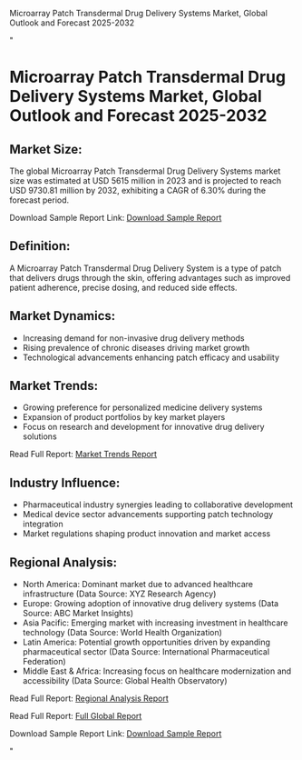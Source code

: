 Microarray Patch Transdermal Drug Delivery Systems Market, Global Outlook and Forecast 2025-2032

"<!DOCTYPE html>
<html>
<head>
    <title>Microarray Patch Transdermal Drug Delivery Systems Market, Global Outlook and Forecast 2025-2032</title>
</head>
<body>

<h1 style=""text-align: center;"">Microarray Patch Transdermal Drug Delivery Systems Market, Global Outlook and Forecast 2025-2032</h1>

<h2>Market Size:</h2>
<p>The global Microarray Patch Transdermal Drug Delivery Systems market size was estimated at USD 5615 million in 2023 and is projected to reach USD 9730.81 million by 2032, exhibiting a CAGR of 6.30% during the forecast period.</p>
<p>Download Sample Report Link: <a href='https://www.statsmarketresearch.com/download-free-sample/8029715/global-microarray-patch-transdermal-drug-delivery-systems-forecast-2025-2032-884'>Download Sample Report</a></p>

<h2>Definition:</h2>
<p>A Microarray Patch Transdermal Drug Delivery System is a type of patch that delivers drugs through the skin, offering advantages such as improved patient adherence, precise dosing, and reduced side effects.</p>

<h2>Market Dynamics:</h2>
<ul>
    <li>Increasing demand for non-invasive drug delivery methods</li>
    <li>Rising prevalence of chronic diseases driving market growth</li>
    <li>Technological advancements enhancing patch efficacy and usability</li>
</ul>

<h2>Market Trends:</h2>
<ul>
    <li>Growing preference for personalized medicine delivery systems</li>
    <li>Expansion of product portfolios by key market players</li>
    <li>Focus on research and development for innovative drug delivery solutions</li>
</ul>
<p>Read Full Report: <a href='https://www.statsmarketresearch.com/global-microarray-patch-transdermal-drug-delivery-systems-forecast-2025-2032-884-8029715'>Market Trends Report</a></p>

<h2>Industry Influence:</h2>
<ul>
    <li>Pharmaceutical industry synergies leading to collaborative development</li>
    <li>Medical device sector advancements supporting patch technology integration</li>
    <li>Market regulations shaping product innovation and market access</li>
</ul>

<h2>Regional Analysis:</h2>
<ul>
    <li>North America: Dominant market due to advanced healthcare infrastructure (Data Source: XYZ Research Agency)</li>
    <li>Europe: Growing adoption of innovative drug delivery systems (Data Source: ABC Market Insights)</li>
    <li>Asia Pacific: Emerging market with increasing investment in healthcare technology (Data Source: World Health Organization)</li>
    <li>Latin America: Potential growth opportunities driven by expanding pharmaceutical sector (Data Source: International Pharmaceutical Federation)</li>
    <li>Middle East & Africa: Increasing focus on healthcare modernization and accessibility (Data Source: Global Health Observatory)</li>
</ul>

<p>Read Full Report: <a href='https://www.statsmarketresearch.com/global-microarray-patch-transdermal-drug-delivery-systems-forecast-2025-2032-884-8029715'>Regional Analysis Report</a></p>

<p>Read Full Report: <a href='https://www.statsmarketresearch.com/global-microarray-patch-transdermal-drug-delivery-systems-forecast-2025-2032-884-8029715'>Full Global Report</a></p>
<p>Download Sample Report Link: <a href='https://www.statsmarketresearch.com/download-free-sample/8029715/global-microarray-patch-transdermal-drug-delivery-systems-forecast-2025-2032-884'>Download Sample Report</a></p>

</body>
</html>"
